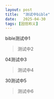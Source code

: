 ```yaml
---
layout: post
title:  "测试中bible"
date:   2025-04-30
tags: [因信称义]
---
```


bible测试中1

>测试中2

04测试中3

>测试中4

30测试中5

>测试中6
